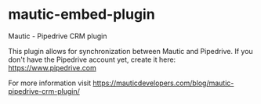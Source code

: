 # mautic-embed-plugin
Mautic - Pipedrive CRM plugin


This plugin allows for synchronization between Mautic and Pipedrive. If you don't have the Pipedrive account yet, create it here: https://www.pipedrive.com

For more information visit 
https://mauticdevelopers.com/blog/mautic-pipedrive-crm-plugin/
